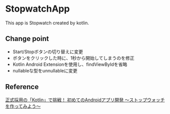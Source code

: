 # StopwatchApp
This app is Stopwatch created by kotlin.

## Change point
* Start/Stopボタンの切り替えに変更
* ボタンをクリックした時に、1秒から開始してしまうのを修正
* Kotlin Android Extensionを使用し、findViewByIdを省略
* nullableな型をunnullableに変更

## Reference
[正式採用の「Kotlin」で挑戦！ 初めてのAndroidアプリ開発 〜ストップウォッチを作ってみよう〜](https://employment.en-japan.com/engineerhub/entry/2017/06/23/110000#%E6%9B%B8%E7%B1%8D%E3%81%A7%E4%BD%93%E7%B3%BB%E7%9A%84%E3%81%AB%E5%AD%A6%E3%81%B6%E3%81%AB%E3%81%AFKotlin%E3%82%B9%E3%82%BF%E3%83%BC%E3%83%88%E3%83%96%E3%83%83%E3%82%AF%E3%81%8C%E3%81%8A%E3%81%99%E3%81%99%E3%82%81)
